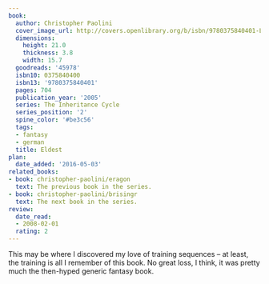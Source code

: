```yaml
---
book:
  author: Christopher Paolini
  cover_image_url: http://covers.openlibrary.org/b/isbn/9780375840401-L.jpg
  dimensions:
    height: 21.0
    thickness: 3.8
    width: 15.7
  goodreads: '45978'
  isbn10: 0375840400
  isbn13: '9780375840401'
  pages: 704
  publication_year: '2005'
  series: The Inheritance Cycle
  series_position: '2'
  spine_color: '#be3c56'
  tags:
  - fantasy
  - german
  title: Eldest
plan:
  date_added: '2016-05-03'
related_books:
- book: christopher-paolini/eragon
  text: The previous book in the series.
- book: christopher-paolini/brisingr
  text: The next book in the series.
review:
  date_read:
  - 2008-02-01
  rating: 2
---
```

This may be where I discovered my love of training sequences – at least, the training is all I remember of this book. No
great loss, I think, it was pretty much the then-hyped generic fantasy book.
